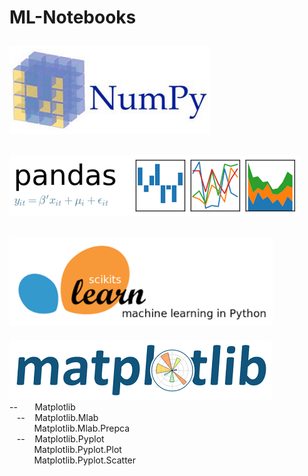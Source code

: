 # ML-Notebooks  
[![Image Alt Text](images/NumPy.png)](numpy)  
-------------------------------------------------------------------------------------------  
[![Image Alt Text](images/Pandas.png)](pandas)  
-------------------------------------------------------------------------------------------  
[![Image Alt Text](images/scikit-learn.png)](scikit-learn)  
-------------------------------------------------------------------------------------------  
[![Image Alt Text](images/Matplotlib.png)](matplotlib)  
--&nbsp;&nbsp;&nbsp;&nbsp;&nbsp;&nbsp;&nbsp;Matplotlib  
&nbsp;&nbsp;&nbsp;--&nbsp;&nbsp;&nbsp;&nbsp;Matplotlib.Mlab  
&nbsp;&nbsp;&nbsp;&nbsp;&nbsp;&nbsp;&nbsp;&nbsp;&nbsp;&nbsp;Matplotlib.Mlab.Prepca  
&nbsp;&nbsp;&nbsp;--&nbsp;&nbsp;&nbsp;&nbsp;Matplotlib.Pyplot  
&nbsp;&nbsp;&nbsp;&nbsp;&nbsp;&nbsp;&nbsp;&nbsp;&nbsp;&nbsp;Matplotlib.Pyplot.Plot  
&nbsp;&nbsp;&nbsp;&nbsp;&nbsp;&nbsp;&nbsp;&nbsp;&nbsp;&nbsp;Matplotlib.Pyplot.Scatter  
